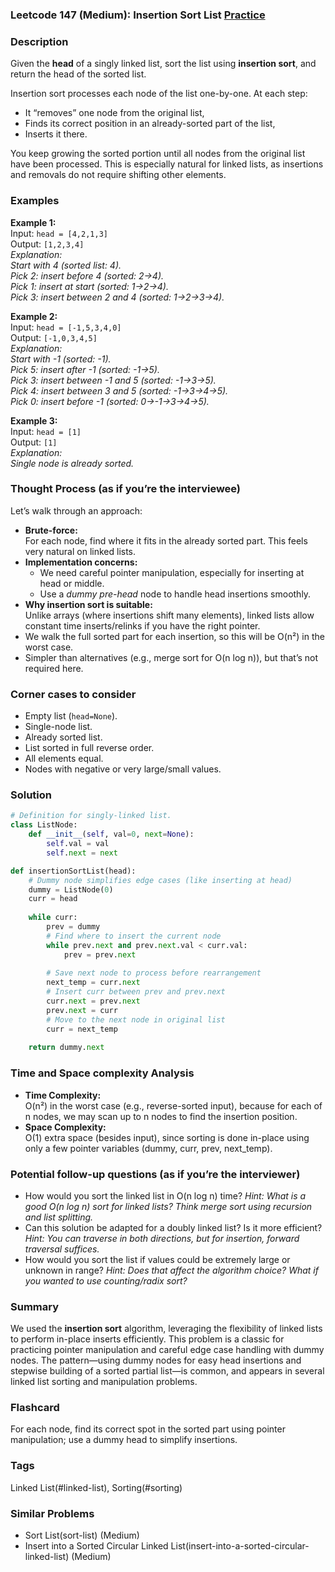 ### Leetcode 147 (Medium): Insertion Sort List [Practice](https://leetcode.com/problems/insertion-sort-list)

### Description  
Given the **head** of a singly linked list, sort the list using **insertion sort**, and return the head of the sorted list.

Insertion sort processes each node of the list one-by-one. At each step:
- It “removes” one node from the original list,
- Finds its correct position in an already-sorted part of the list,
- Inserts it there.

You keep growing the sorted portion until all nodes from the original list have been processed. This is especially natural for linked lists, as insertions and removals do not require shifting other elements.

### Examples  

**Example 1:**  
Input: `head = [4,2,1,3]`  
Output: `[1,2,3,4]`  
*Explanation:  
Start with 4 (sorted list: 4).  
Pick 2: insert before 4 (sorted: 2→4).  
Pick 1: insert at start (sorted: 1→2→4).  
Pick 3: insert between 2 and 4 (sorted: 1→2→3→4).*

**Example 2:**  
Input: `head = [-1,5,3,4,0]`  
Output: `[-1,0,3,4,5]`  
*Explanation:  
Start with -1 (sorted: -1).  
Pick 5: insert after -1 (sorted: -1→5).  
Pick 3: insert between -1 and 5 (sorted: -1→3→5).  
Pick 4: insert between 3 and 5 (sorted: -1→3→4→5).  
Pick 0: insert before -1 (sorted: 0→-1→3→4→5).*

**Example 3:**  
Input: `head = [1]`  
Output: `[1]`  
*Explanation:  
Single node is already sorted.*

### Thought Process (as if you’re the interviewee)  
Let’s walk through an approach:

- **Brute-force:**  
  For each node, find where it fits in the already sorted part. This feels very natural on linked lists.
- **Implementation concerns:**
  - We need careful pointer manipulation, especially for inserting at head or middle.
  - Use a *dummy pre-head* node to handle head insertions smoothly.
- **Why insertion sort is suitable:**  
  Unlike arrays (where insertions shift many elements), linked lists allow constant time inserts/relinks if you have the right pointer.
- We walk the full sorted part for each insertion, so this will be O(n²) in the worst case.  
- Simpler than alternatives (e.g., merge sort for O(n log n)), but that’s not required here.

### Corner cases to consider  
- Empty list (`head=None`).
- Single-node list.
- Already sorted list.
- List sorted in full reverse order.
- All elements equal.
- Nodes with negative or very large/small values.

### Solution

```python
# Definition for singly-linked list.
class ListNode:
    def __init__(self, val=0, next=None):
        self.val = val
        self.next = next

def insertionSortList(head):
    # Dummy node simplifies edge cases (like inserting at head)
    dummy = ListNode(0)
    curr = head
    
    while curr:
        prev = dummy
        # Find where to insert the current node
        while prev.next and prev.next.val < curr.val:
            prev = prev.next
        
        # Save next node to process before rearrangement
        next_temp = curr.next
        # Insert curr between prev and prev.next
        curr.next = prev.next
        prev.next = curr
        # Move to the next node in original list
        curr = next_temp
    
    return dummy.next
```

### Time and Space complexity Analysis  

- **Time Complexity:**  
  O(n²) in the worst case (e.g., reverse-sorted input), because for each of n nodes, we may scan up to n nodes to find the insertion position.
- **Space Complexity:**  
  O(1) extra space (besides input), since sorting is done in-place using only a few pointer variables (dummy, curr, prev, next_temp).

### Potential follow-up questions (as if you’re the interviewer)  

- How would you sort the linked list in O(n log n) time?
  *Hint: What is a good O(n log n) sort for linked lists? Think merge sort using recursion and list splitting.*
- Can this solution be adapted for a doubly linked list? Is it more efficient?
  *Hint: You can traverse in both directions, but for insertion, forward traversal suffices.*
- How would you sort the list if values could be extremely large or unknown in range?
  *Hint: Does that affect the algorithm choice? What if you wanted to use counting/radix sort?*

### Summary
We used the **insertion sort** algorithm, leveraging the flexibility of linked lists to perform in-place inserts efficiently. This problem is a classic for practicing pointer manipulation and careful edge case handling with dummy nodes. The pattern—using dummy nodes for easy head insertions and stepwise building of a sorted partial list—is common, and appears in several linked list sorting and manipulation problems.


### Flashcard
For each node, find its correct spot in the sorted part using pointer manipulation; use a dummy head to simplify insertions.

### Tags
Linked List(#linked-list), Sorting(#sorting)

### Similar Problems
- Sort List(sort-list) (Medium)
- Insert into a Sorted Circular Linked List(insert-into-a-sorted-circular-linked-list) (Medium)